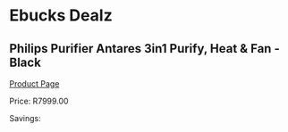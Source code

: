 
# Ebucks Dealz
## Philips Purifier Antares 3in1 Purify, Heat & Fan - Black
[Product Page](https://www.ebucks.com/web/shop/productSelected.do?prodId=1234836798&catId=1236472104)

Price: R7999.00

Savings: 


	